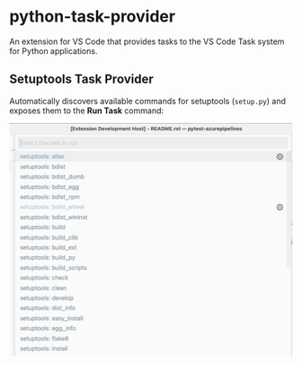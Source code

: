 # python-task-provider

An extension for VS Code that provides tasks to the VS Code Task system for Python applications.


## Setuptools Task Provider

Automatically discovers available commands for setuptools (`setup.py`) and exposes them to the **Run Task** command:

![](doc/static/setuptools-task-discovery.png)